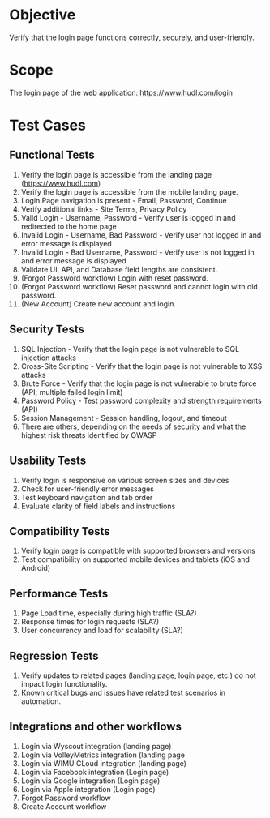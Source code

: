 # Objective

Verify that the login page functions correctly, securely, and user-friendly.
# Scope

The login page of the web application: https://www.hudl.com/login

# Test Cases

## Functional Tests

1. Verify the login page is accessible from the landing page (https://www.hudl.com)
2. Verify the login page is accessible from the mobile landing page.
3. Login Page navigation is present - Email, Password, Continue
4. Verify additional links - Site Terms, Privacy Policy
5. Valid Login - Username, Password - Verify user is logged in and redirected to the home page
6. Invalid Login - Username, Bad Password - Verify user not logged in and error message is displayed
7. Invalid Login - Bad Username, Password - Verify user is not logged in and error message is displayed
8. Validate UI, API, and Database field lengths are consistent.
9. (Forgot Password workflow) Login with reset password.
10. (Forgot Password workflow) Reset password and cannot login with old password.
11. (New Account) Create new account and login.

## Security Tests
1. SQL Injection - Verify that the login page is not vulnerable to SQL injection attacks
2. Cross-Site Scripting - Verify that the login page is not vulnerable to XSS attacks
3. Brute Force - Verify that the login page is not vulnerable to brute force (API; multiple failed login limit)
4. Password Policy - Test password complexity and strength requirements (API)
5. Session Management - Session handling, logout, and timeout
6. There are others, depending on the needs of security and what the highest risk threats identified by OWASP

## Usability Tests
1. Verify login is responsive on various screen sizes and devices
2. Check for user-friendly error messages
3. Test keyboard navigation and tab order
4. Evaluate clarity of field labels and instructions

## Compatibility Tests
1. Verify login page is compatible with supported browsers and versions
2. Test compatibility on supported mobile devices and tablets (iOS and Android)

## Performance Tests
1. Page Load time, especially during high traffic (SLA?)
2. Response times for login requests (SLA?)
3. User concurrency and load for scalability (SLA?)

## Regression Tests
1. Verify updates to related pages (landing page, login page, etc.) do not impact login functionality.
2. Known critical bugs and issues have related test scenarios in automation.

## Integrations and other workflows
1. Login via Wyscout integration (landing page)
2. Login via VolleyMetrics integration (landing page
3. Login via WIMU CLoud integration (landing page)
4. Login via Facebook integration (Login page)
5. Login via Google integration (Login page)
6. Login via Apple integration (Login page)
7. Forgot Password workflow
8. Create Account workflow
